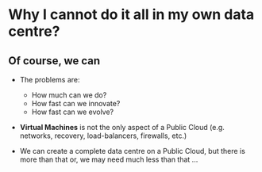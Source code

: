 # Why I cannot do it all in my own data centre?

## Of course, **we can**

* The problems are:
  * How much can we do?
  * How fast can we innovate?
  * How fast can we evolve?  


* **Virtual Machines** is not the only aspect of a Public Cloud (e.g. networks, recovery, load-balancers, firewalls, etc.)


* We can create a complete data centre on a Public Cloud, but there is more than that or, we may need much less than that ...